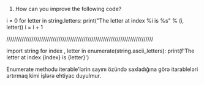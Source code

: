 1. How can you improve the following code?

i = 0
for letter in string.letters:
    print("The letter at index %i is %s" % (i, letter))
    i = i + 1

////////////////////////////////////////////////////////////////////////////

import string
for index , letter in enumerate(string.ascii_letters):
    print(f'The letter at index {index} is {letter}')

Enumerate methodu iterable'lərin sayını özündə saxladığına görə itarableləri artırmaq kimi işlərə ehtiyac duyulmur. 
